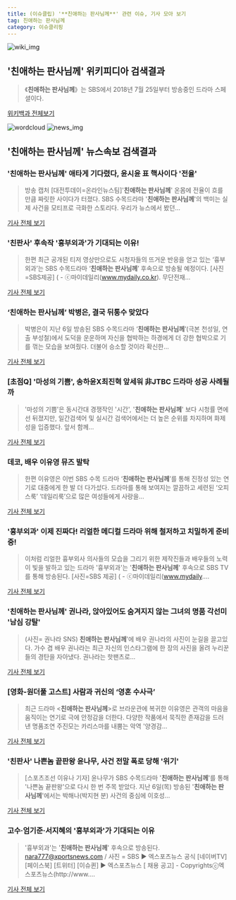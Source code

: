 ```yaml
---
title: (이슈클립) '**친애하는 판사님께**' 관련 이슈, 기사 모아 보기
tag: 친애하는 판사님께
category: 이슈클리핑
---
```

![wiki_img](https://user-images.githubusercontent.com/42597476/44503234-41136a80-a6d0-11e8-9071-6fc6418eafe4.png)
## **'**친애하는 판사님께**'** 위키피디아 검색결과
>《**친애하는 판사님께**》는 SBS에서 2018년 7월 25일부터 방송중인 드라마 스페셜이다.

<a href="https://ko.wikipedia.org/wiki/친애하는 판사님께" target="_blank">위키백과 전체보기</a>

![wordcloud](https://s3.ap-northeast-2.amazonaws.com/lyrics101-wordcloud/2018-09-09-1536471625.png)
![news_img](https://user-images.githubusercontent.com/42597476/44507050-1206f400-a6e4-11e8-8d98-7ffbfebb353f.png)
## **'**친애하는 판사님께**'** 뉴스속보 검색결과
### '**친애하는 판사님께**' 애타게 기다렸다, 윤시윤 표 핵사이다 '전율'

>방송 캡처 [대전투데이=온라인뉴스팀]'**친애하는 판사님께**' 온몸에 전율이 흐를 만큼 짜릿한 사이다가 터졌다. SBS 수목드라마 '**친애하는 판사님께**'의 백미는 실제 사건을 모티프로 극화한 스토리다. 우리가 뉴스에서 봤던...

<a href="http://www.daejeontoday.com/news/articleView.html?idxno=512317" target="_blank">기사 전체 보기</a>

### '친판사' 후속작 '흉부외과'가 기대되는 이유!

>한편 최근 공개된 티저 영상만으로도 시청자들의 뜨거운 반응을 얻고 있는 ‘흉부외과’는 SBS 수목드라마 ‘**친애하는 판사님께**’ 후속으로 방송될 예정이다. [사진=SBS제공] ( - ⓒ마이데일리(www.mydaily.co.kr). 무단전재...

<a href="http://www.mydaily.co.kr/new_yk/html/read.php?newsid=201809091111472842&ext=na" target="_blank">기사 전체 보기</a>

### ‘**친애하는 판사님께**’ 박병은, 결국 뒤통수 맞았다

>박병은이 지난 6일 방송된 SBS 수목드라마 ‘**친애하는 판사님께**’(극본 천성일, 연출 부성철)에서 도덕을 운운하며 자신을 협박하는 하경에게 더 강한 협박으로 기를 꺾는 모습을 보여줬다. 더불어 승소할 것이라 확신한...

<a href="http://www.kookje.co.kr/news2011/asp/newsbody.asp?code=0500&key=20180909.99099002944" target="_blank">기사 전체 보기</a>

### [초점Q] '마성의 기쁨', 송하윤X최진혁 앞세워 非JTBC 드라마 성공 사례될까

>'마성의 기쁨'은 동시간대 경쟁작인 '시간', '**친애하는 판사님께**' 보다 시청률 면에선 뒤졌지만, 일간검색어 및 실시간 검색어에서는 더 높은 순위를 차지하며 화제성을 입증했다. 앞서 함께...

<a href="http://www.sportsq.co.kr/news/articleView.html?idxno=302001" target="_blank">기사 전체 보기</a>

### 데코, 배우 이유영 뮤즈 발탁

>한편 이유영은 이번 SBS 수목 드라마 ‘**친애하는 판사님께**’를 통해 진정성 있는 연기로 대중에게 한 발 더 다가섰다. 드라마를 통해 보여지는 깔끔하고 세련된 ‘오피스룩’ ‘데일리룩’으로 많은 여성들에게 사랑을...

<a href="http://okfashion.co.kr/detail.php?number=50434&thread=81r09r01" target="_blank">기사 전체 보기</a>

### '흉부외과' 이제 진짜다! 리얼한 메디컬 드라마 위해 철저하고 치밀하게 준비중!

>이처럼 리얼한 흉부외사 의사들의 모습을 그리기 위한 제작진들과 배우들의 노력이 빛을 발하고 있는 드라마 '흉부외과'는 '**친애하는 판사님께**' 후속으로 SBS TV를 통해 방송된다. [사진=SBS 제공] ( - ⓒ마이데일리(www.mydaily....

<a href="http://www.mydaily.co.kr/new_yk/html/read.php?newsid=201809080609268458&ext=na" target="_blank">기사 전체 보기</a>

### '**친애하는 판사님께**' 권나라, 앉아있어도 숨겨지지 않는 그녀의 명품 각선미 '남심 강탈'

>(사진= 권나라 SNS) **친애하는 판사님께**'에 배우 권나라의 사진이 눈길을 끌고있다. 가수 겸 배우 권나라는 최근 자신의 인스타그램에 한 장의 사진을 올려 누리꾼들의 경탄을 자아냈다. 권나라는 핫팬츠로...

<a href="http://www.kns.tv/news/articleView.html?idxno=468035" target="_blank">기사 전체 보기</a>

### [영화-원더풀 고스트] 사람과 귀신의 ‘영혼 수사극’

>최근 드라마 <**친애하는 판사님께**>로 브라운관에 복귀한 이유영은 관객의 마음을 움직이는 연기로 극에 안정감을 더한다.  다양한 작품에서 묵직한 존재감을 드러낸 명품조연 주진모는 카리스마를 내뿜는 악역 '양경감...

<a href="http://moneys.mt.co.kr/news/mwView.php?no=2018090309028012977" target="_blank">기사 전체 보기</a>

### '친판사' 나쁜놈 끝판왕 윤나무, 사건 전말 폭로 당해 '위기'

>[스포츠조선 이유나 기자] 윤나무가 SBS 수목드라마 '**친애하는 판사님께**'를 통해 '나쁜놈 끝판왕'으로 다시 한 번 주목 받았다. 지난 6일(목) 방송된 '**친애하는 판사님께**'에서는 박해나(박지현 분) 사건의 중심에 이호성...

<a href="http://sports.chosun.com/news/ntype.htm?id=201809070100064410004926&servicedate=20180907" target="_blank">기사 전체 보기</a>

### 고수·엄기준·서지혜의 '흉부외과'가 기대되는 이유

>'흉부외과'는 '**친애하는 판사님께**' 후속으로 방송된다. nara777@xportsnews.com / 사진 = SBS  ▶ 엑스포츠뉴스 공식 [네이버TV] [페이스북] [트위터] [이슈퀸] ▶ 엑스포츠뉴스 [ 채용 공고] - Copyrightsⓒ엑스포츠뉴스(http://www....

<a href="http://www.xportsnews.com/?ac=article_view&entry_id=1016802" target="_blank">기사 전체 보기</a>


